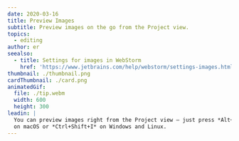 ```yaml
---
date: 2020-03-16
title: Preview Images
subtitle: Preview images on the go from the Project view.
topics:
  - editing
author: er
seealso:
  - title: Settings for images in WebStorm
    href: 'https://www.jetbrains.com/help/webstorm/settings-images.html'
thumbnail: ./thumbnail.png
cardThumbnail: ./card.png
animatedGif:
  file: ./tip.webm
  width: 600
  height: 300
leadin: |
  You can preview images right from the Project view – just press *Alt+Space* 
  on macOS or *Ctrl+Shift+I* on Windows and Linux.
---
```


